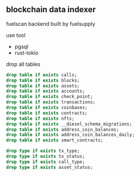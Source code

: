## blockchain data indexer


fuelscan backend built by fuelsupply


use tool

- pgsql
- rust-tokio




drop all tables 
```sql
drop table if exists calls;
drop table if exists blocks;
drop table if exists assets;
drop table if exists accounts;
drop table if exists check_point;
drop table if exists transactions;
drop table if exists coinbases;
drop table if exists contracts;
drop table if exists nfts;
drop table if exists __diesel_schema_migrations;
drop table if exists address_coin_balances;
drop table if exists address_coin_balances_daily;
drop table if exists smart_contracts;

drop type if exists tx_type;
drop type if exists tx_status;
drop type if exists call_type;
drop type if exists asset_status;
```
